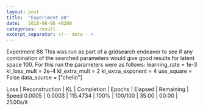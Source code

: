 ```yaml
---
layout: post
title:  "Experiment 88"
date:   2018-06-06 +0200
categories: result
excerpt_separator: <!-- more -->
---
```


<!-- more -->
Experiment 88
This was run as part of a gridsearch endeavor to see if any combination of the searched parameters would give good results for latent space 100.
For this run the parameters were as follows:
learning_rate = 1e-3
kl_loss_mult = 2e-4
kl_extra_mult = 2
kl_extra_exponent = 4
use_square = False
data_source = ["chello"]

Loss | Reconstruction | KL | Completion | Epochs | Elapsed | Remaining | Speed
0.0005 | 0.0003 | 115.4734 | 100% | 100/100 | 35:00 | 00:00 | 21.00s/it
